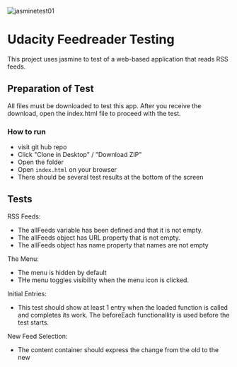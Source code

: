 ![jasminetest01](https://user-images.githubusercontent.com/37149666/41866792-cf945338-7876-11e8-9b4f-83e6c463750b.png)
# Udacity Feedreader Testing

This project uses jasmine to test of a web-based application that reads RSS feeds. 

## Preparation of Test
All files must be downloaded to test this app. After you receive the download, open the index.html file to proceed with the test.

### How to run 
- visit git hub repo
- Click "Clone in Desktop" / "Download ZIP"
- Open the folder
- Open `index.html` on your browser
- There should be several test results at the bottom of the screen

## Tests
RSS Feeds:
* The allFeeds variable has been defined and that it is not empty.
* The allFeeds object has URL property that is not empty.
* The allFeeds object has name property that names are not empty

The Menu:
* The menu is hidden by default
* THe menu toggles visibility when the menu icon is clicked.

Initial Entries:
* This test should show at least 1 entry when the loaded function is called and completes its work. The beforeEach functionallity is used before the test starts.

New Feed Selection:
* The content container should express the change from the old to the new


